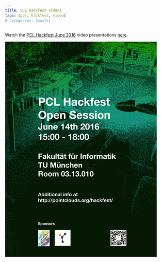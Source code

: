 ```yaml
---
title: PCL Hackfest Videos
tags: [pcl, hackfest, video]
# categories: [posts]
---
```


Watch the [PCL Hackfest June 2016][hackfest_url] video presentations [here][video_playlist].

![PCL Hackfest June 2016](/assets/images/posts/hackfest_flyer.jpg)

[hackfest_url]: http://pointclouds.org/hackfest/
[video_playlist]: https://www.youtube.com/watch?v=n0L6PERAwh8&list=PLawGHFDTLKvIXdrIoAkwn4ZOg66PSK__3